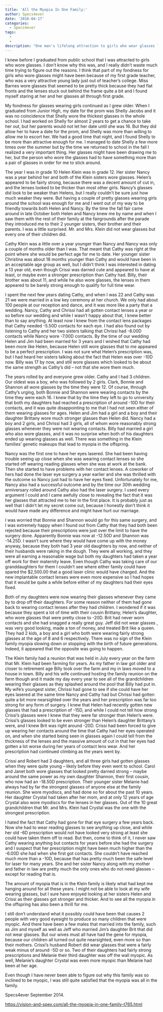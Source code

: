 ```yaml
---
title: 'All the Myopia In One Family:'
author: Specs4ever
date: '2016-04-17'
categories:
  - Specs4ever
tags:
  - 
  - 
description: "One man's lifelong attraction to girls who wear glasses leads him down a surprising path."
---
```

I knew before I graduated from public school that I was attracted to girls who wore glasses. I don’t know why this was, and I really didn’t waste much time trying to figure out the reasons.  I think that part of my fondness for girls who wore glasses might have been because of my first grade teacher, who was a very attractive young lady just out of teacher’s college.  Miss Barnes wore glasses that seemed to be pretty thick because they had flat fronts and the lenses stuck out behind the frame quite a bit and I found myself staring at her and her glasses all through first grade.

My fondness for glasses wearing girls continued as I grew older.  When I graduated from Junior High, my date for the prom was Shelly Jacobs and it was no coincidence that Shelly wore the thickest glasses in the whole school.  I had worked on Shelly for almost 2 years to get a chance to take her out, but her parents would not let her date until she was 16.  But they did allow her to have a date for the prom, and Shelly was more than willing to allow me to escort her. We had a good time that night, and I found Shelly to be more than attractive enough for me.  I managed to date Shelly a few more times over the summer but by the time we returned to school in the fall I realized a very important thing.  Her glasses might have been drawing me to her, but the person who wore the glasses had to have something more than a pair of glasses in order for me to stick around.

The year I was in grade 10 Helen Klein was in grade 12.  Her sister Nancy was a year behind her and both of the Klein sisters wore glasses. Helen’s appeared to be fairly strong, because there was a decent amount of cut in, and the lenses looked to be thicker than most other girls.  Nancy’s glasses did look to be weaker than Helens, but I really couldn’t be sure just how much weaker they were.  But having a couple of pretty glasses wearing girls around the school was enough for me and I went out of my way to be friendly towards both Helen and Nancy.  By the time the fall fair came around in late October both Helen and Nancy knew me by name and when I saw them with the rest of their family at the fairgrounds after the parade they introduced me to their 2 younger sisters, their brother and their parents.  I was a little surprised. Mr. and Mrs. Klein did not wear glasses but every one of their children did.

Cathy Klein was a little over a year younger than Nancy and Nancy was only a couple of months older than I was. That meant that Cathy was right at the point where she would be perfect age for me to date.  Her younger sister Christina was about 18 months younger than Cathy and would have been in an acceptable age group as well, but I didn’t think I was interested in dating a 13 year old, even though Crissi was darned cute and appeared to have at least, or maybe even a stronger prescription than Cathy had.  Billy, their brother was about 11, and while he also wore glasses, the lenses in them appeared to be barely strong enough to qualify for full time wear.

I spent the next few years dating Cathy, and when I was 22 and Cathy was 21 we were married in a low key ceremony at her church.  We only had about 100 people at our reception and dance, and it was more like a party that a wedding.  Nancy, Cathy and Chrissi had all gotten contact lenses a year or so before our wedding and while I wasn’t happy about that, I knew better than to say anything.  At least now I knew from the contact lens packages that Cathy needed -5.50D contacts for each eye.  I had also found out by listening to Cathy and her two sisters talking that Chrissi had -8.00D contacts while Nancy wore -7.00D contacts.  By the time of our wedding Helen and Jim had been married for 3 years and I wished that Cathy had been more like Helen, because Helen still wore glasses that to me appeared to be a perfect prescription.  I was not sure what Helen’s prescription was, but I had heard her sisters talking about the fact that Helen was over -10D now.  Billy was 17 by now, and still wore glasses which looked to be about the same strength as Cathy’s did – not that she wore them much.

The years rolled by and everyone grew older.  Cathy and I had 3 children.  Our oldest was a boy, who was followed by 2 girls.  Clark, Bonnie and Shannon all wore glasses by the time they were 12.  Of course, through Cathy’s urging, both Bonnie and Shannon were wearing contacts by the time they were each 16. I knew that by the time they left to go to university that both my daughters had reached a prescription of around -10D for their contacts, and it was quite disappointing to me that I had not seen either of them wearing glasses for ages.  Helen and Jim had a girl and a boy and their daughter Brittany wore much stronger glasses than Helen did.  Nancy had a boy and 2 girls, and Chrissi had 3 girls, all of whom wore reasonably strong glasses whenever they were not wearing contacts.  Billy had married a girl who also wore glasses, and it was no surprise when both of his daughters ended up wearing glasses as well.  There was something in the Klein families’ genetic makeups that lead to myopia in the offspring.

Nancy was the first one to have her eyes lasered.  She had been having trouble seeing up close when she was wearing contact lenses so she started off wearing reading glasses when she was at work at the bank.  Then she started to have problems with her contact lenses.  A coworker of hers had done the laser eye surgery a year earlier and she was thrilled with the outcome so Nancy just had to have her eyes fixed.  Unfortunately for me, Nancy also had a successful outcome and by the time our 30th wedding anniversary rolled around Cathy also had the laser surgery.  I used every argument I could and I came awfully close to revealing the fact that it was her glasses that attracted me to her in the first place.  It is probably just as well that I didn’t let my secret come out, because I honestly don’t think it would have made any difference and might have hurt our marriage.

I was worried that Bonnie and Shannon would go for this same surgery, and I was extremely happy when I found out from Cathy that they had both been rejected because their prescriptions were just over the limit to have the surgery done.  Apparently Bonnie was now at -12.50D and Shannon was -14.25D.  I wasn’t sure where they would have come up with the money anyway, because they both had 3 year old daughters by now, and neither of their husbands were raking in the dough.  They were all working, and they were all earning a reasonable wage but both my daughters had taken a year off work for their maternity leave. Even though Cathy was taking care of our granddaughters for them I couldn’t see where either family could have spared the $2,500.00 that a good laser clinic would have charged.  And the new implantable contact lenses were even more expensive so I had hopes that it would be quite a while before either of my daughters had their eyes fixed.

Both of my daughters were now wearing their glasses whenever they came by to drop off their daughters.  For some reason neither of them had gone back to wearing contact lenses after they had children.  I wondered if it was because they spent a lot of time with their cousin Brittany, Helen’s daughter, who wore glasses that were pretty close to -20D.  Brit had never worn contacts and she had snagged a really great guy.  Jeff did not wear glasses , was very good looking, made a ton of money, and treated Brit like a queen. They had 2 kids, a boy and a girl who both were wearing fairly strong glasses at the age of 8 and 6 respectively. There was no sign of the Klein family myopia slowing down or stopping with the birth of future generations. Indeed, it appeared that the opposite was going to happen.

The Klein family had a reunion that was held in July every year on the farm that Mr. Klein had been farming for years. As my father in law got older and closer to retirement age Billy took over the farm and my in laws moved to a house in town.  Billy and his wife continued hosting the family reunion on the farm though and it made my day every year to see all of the grandchildren wearing their glasses as they splashed around the pool that Billy had put in.  My wife’s youngest sister, Chrissi had gone to see if she could have her eyes lasered at the same time Nancy and Cathy had but Chrissi had gotten quite a bit more nearsighted over the years and her prescription was far too strong for any form of surgery.  I knew that Helen had recently gotten new glasses that had a prescription of -15D, and while I could not tell how strong Crissi’s glasses were I knew that they were far stronger than Helen’s were. Crissi’s glasses looked to be even stronger than Helen’s daughter Brittany’s were, and I knew Brit was right around -20D.  Crissi had been forced to give up wearing her contacts around the time that Cathy had her eyes operated on, and when she started being seen in glasses again I could tell from the thickness of the lenses and the massive amount of cut in that her eyes had gotten a lot worse during her years of contact lens wear. And her prescription had continued climbing as the years went by.

Crissi and Robert had 3 daughters, and all three girls had gotten glasses when they were quite young – likely before they even went to school. Carol and Janet both wore glasses that looked pretty darned strong – maybe around the same power as my own daughter Shannon, their first cousin, who now had an -18.50D prescription.  Their younger sister Melanie had always had by far the strongest glasses of anyone else at the family reunion. She wore myodiscs, and had done so for about the past 10 years.  Her daughter Crystal had taken after her mom, and at only 12 years of age Crystal also wore myodiscs for the lenses in her glasses. Out of the 10 great grandchildren that Mr. and Mrs. Klein had Crystal was the one with the strongest prescription.

I hated the fact that Cathy had gone for that eye surgery a few years back.  Now she had to wear reading glasses to see anything up close, and while her old -6D prescription would not have looked very strong at least she could have taken them off to read.  But then, come to think of it, I never saw Cathy wearing anything but contacts for years before she had the surgery and I suspect that her prescription might have been much higher than the -6.00D she had when she first got contacts.  She couldn’t have reached much more than a -10D, because that has pretty much been the safe level for laser for many years.  She and her sister Nancy along with my mother and father in law are pretty much the only ones who do not need glasses – except for reading that is.

The amount of myopia that is in the Klein family is likely what had kept me hanging around for all these years.  I might not be able to look at my wife wearing glasses, but I sure have enjoyed looking at her sisters Helen and Crissi as their glasses got stronger and thicker. And to see all the myopia in the offspring has also been a thrill for me.

I still don’t understand what it possibly could have been that causes 2 people with very good eyesight to produce so many children that were myopic.  And there have been a few males that married into the family, such as Jim and myself as well as Jeff who married Jim’s daughter Brit that did not wear glasses.  But our wives must all have had the gene for myopia, because our children all turned out quite nearsighted, even more so than their mothers. Crissi’s husband Robert did wear glasses that were a fairly weak minus of around -5D or so.  Two of their daughters had fairly strong prescriptions and Melanie their third daughter was off the wall myopic. As well, Melanie’s daughter Crystal was even more myopic than Melanie had been at her age.

Even though I have never been able to figure out why this family was so inclined to be myopic, I was still quite satisfied that the myopia was all in the family.

Specs4ever
September 2014.

https://vision-and-spex.com/all-the-myopia-in-one-family-t765.html